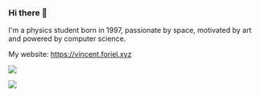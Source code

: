 ### Hi there 👋

I'm a physics student born in 1997, passionate by space, motivated by art and powered by computer science.

My website: https://vincent.foriel.xyz

![](https://github-readme-stats.vercel.app/api?username=LeiRoF&layout=compact&theme=react&count_private=true&show_icons=true)

![](https://github-readme-stats.vercel.app/api/top-langs/?username=LeiRoF&layout=compact&theme=react&count_private=true&hide=HTML,GNUplot,Jupyter%20Notebook,TeX)
